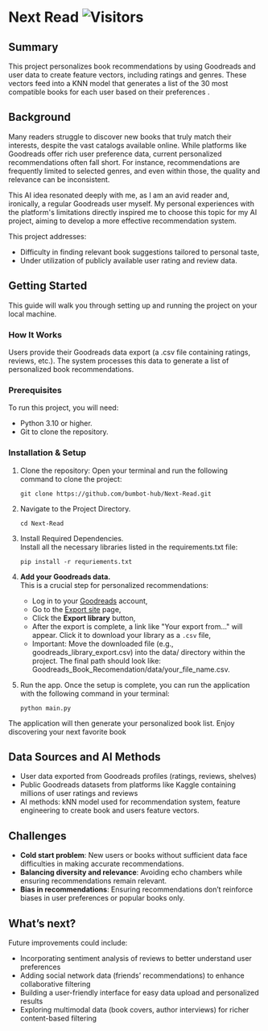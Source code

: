 # Next Read ![Visitors](https://visitor-badge.laobi.icu/badge?page_id=bumbot-hub.Next-Read)

## Summary

This project personalizes book recommendations by using Goodreads and user data to create feature vectors, including ratings and genres. These vectors feed into a KNN model that generates a list of the 30 most compatible books for each user based on their preferences .

## Background
Many readers struggle to discover new books that truly match their interests, despite the vast catalogs available online. While platforms like Goodreads offer rich user preference data, current personalized recommendations often fall short. For instance, recommendations are frequently limited to selected genres, and even within those, the quality and relevance can be inconsistent.

This AI idea resonated deeply with me, as I am an avid reader and, ironically, a regular Goodreads user myself. My personal experiences with the platform's limitations directly inspired me to choose this topic for my AI project, aiming to develop a more effective recommendation system.

This project addresses:

- Difficulty in finding relevant book suggestions tailored to personal taste,
- Under utilization of publicly available user rating and review data.

## Getting Started

This guide will walk you through setting up and running the project on your local machine.
### How It Works

Users provide their Goodreads data export (a .csv file containing ratings, reviews, etc.). The system processes this data to generate a list of personalized book recommendations.
### Prerequisites

To run this project, you will need:
- Python 3.10 or higher.
- Git to clone the repository.

### Installation & Setup

1. Clone the repository:
    Open your terminal and run the following command to clone the project:
    ```
    git clone https://github.com/bumbot-hub/Next-Read.git
    ```
2. Navigate to the Project Directory.
    ```
    cd Next-Read
    ```
3. Install Required Dependencies.  
Install all the necessary libraries listed in the requirements.txt file:
    ```
    pip install -r requriements.txt
    ```
4. **Add your Goodreads data.**  
This is a crucial step for personalized recommendations:
    - Log in to your [Goodreads](https://www.goodreads.com/) account,
    - Go to the [Export site](https://www.goodreads.com/review/import) page,
    - Click the **Export library** button,
    - After the export is complete, a link like "Your export from..." will appear. Click it to download your library as a ``.csv`` file,
    - Important: Move the downloaded file (e.g., goodreads_library_export.csv) into the data/ directory within the project. The final path should look like: Goodreads_Book_Recomendation/data/your_file_name.csv.

5. Run the app.
    Once the setup is complete, you can run the application with the following command in your terminal:
    ```
    python main.py
    ```
The application will then generate your personalized book list. Enjoy discovering your next favorite book

## Data Sources and AI Methods

- User data exported from Goodreads profiles (ratings, reviews, shelves)
- Public Goodreads datasets from platforms like Kaggle containing millions of user ratings and reviews
- AI methods: kNN model used for recommendation system, feature engineering to create book and users feature vectors.

## Challenges

- **Cold start problem**: New users or books without sufficient data face difficulties in making accurate recommendations.
- **Balancing diversity and relevance**: Avoiding echo chambers while ensuring recommendations remain relevant.
- **Bias in recommendations**: Ensuring recommendations don’t reinforce biases in user preferences or popular books only.

## What’s next?

Future improvements could include:

- Incorporating sentiment analysis of reviews to better understand user preferences
- Adding social network data (friends’ recommendations) to enhance collaborative filtering
- Building a user-friendly interface for easy data upload and personalized results
- Exploring multimodal data (book covers, author interviews) for richer content-based filtering
